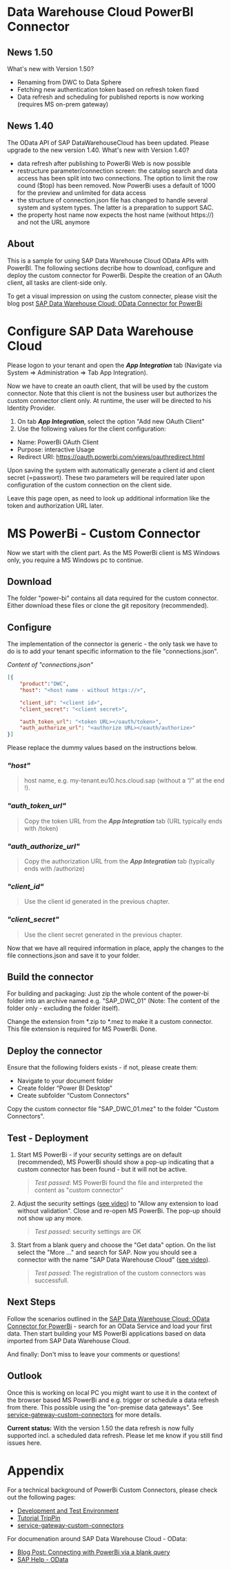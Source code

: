# Data Warehouse Cloud PowerBI Connector
<!---
SPDX-License-Identifier: Apache-2.0
SPDX-FileCopyrightText: 2022 SAP SE or an SAP affiliate company and sap-data-warehouse-cloud contributors
--->
## News 1.50
What's new with Version 1.50?
 - Renaming from DWC to Data Sphere
 - Fetching new authentication token based on refresh token fixed
 - Data refresh and scheduling for published reports is now working (requires MS on-prem gateway) 

## News 1.40
The OData API of SAP DataWarehouseCloud has been updated. Please upgrade to the new version 1.40.
What's new with Version 1.40?
 - data refresh after publishing to PowerBi Web is now possible
 - restructure parameter/connection screen: the catalog search and data access has been split into two connections.
   The option to limit the row cound ($top) has been removed. Now PowerBi uses a default of 1000 for the preview and unlimited for data access 
 - the structure of connection.json file has changed to handle several system and system types. The latter is a preparation to support SAC.
 - the property host name now expects the host name (without https://) and not the URL anymore

## About
This is a sample for using SAP Data Warehouse Cloud OData APIs with PowerBI. The following sections decribe how to download, configure and deploy the custom connector for PowerBi. Despite the creation of an OAuth client, all tasks are client-side only.

To get a visual impression on using the custom connecter, please visit the blog post [SAP Data Warehouse Cloud: OData Connector for PowerBi](https://blogs.sap.com/2022/10/14/sap-data-warehouse-cloud-odata-connector-for-powerbi/)

# Configure SAP Data Warehouse Cloud
Please logon to your tenant and open the _**App Integration**_ tab (Navigate via System => Administration => Tab App Integration).

Now we have to create an oauth client, that will be used by the custom connector. Note that this client is not the business user but authorizes the custom connector client only. At runtime, the user will be directed to his Identity Provider.

1. On tab _**App Integration**_, select the option "Add new OAuth Client"
2. Use the following values for the client configuration:
- Name: PowerBi OAuth Client
- Purpose: interactive Usage
- Redirect URI: https://oauth.powerbi.com/views/oauthredirect.html

Upon saving the system with automatically generate a client id and client secret (=passwort). These two parameters will be required later upon configuration of the custom connection on the client side.

Leave this page open, as need to look up additional information like the token and authorization URL later.
# MS PowerBi - Custom Connector
Now we start with the client part. As the MS PowerBi client is MS Windows only, you require a MS Windows pc to continue.
## Download
The folder "power-bi" contains all data required for the custom connector. Either download these files or clone the git repository (recommended).
## Configure
The implementation of the connector is generic - the only task we have to do is to add your tenant specific information to the file "connections.json".

_*Content of "connections.json"*_
```json
[{
    "product":"DWC",
    "host": "<host name - without https://>",

    "client_id": "<client id>",
    "client_secret": "<client secret>",

    "auth_token_url": "<token URL></oauth/token>",
    "auth_authorize_url": "<authorize URL></oauth/authorize>"
}]
```
Please replace the dummy values based on the instructions below.

### _"host"_
> host name, e.g. my-tenant.eu10.hcs.cloud.sap (without a “/” at the end !). 
### _"auth_token_url"_
> Copy the token URL from the _**App Integration**_ tab (URL typically ends with /token)
### _"auth_authorize_url"_
> Copy the authorization URL from the _**App Integration**_ tab (typically ends with /authorize)
### _"client_id"_
> Use the client id generated in the previous chapter.
### _"client_secret"_ 
> Use the client secret generated in the previous chapter.

Now that we have all required information in place, apply the changes to the file connections.json and save it to your folder.

## Build the connector
For building and packaging: Just zip the whole content of the power-bi folder into an archive named e.g. "SAP_DWC_01" (Note: The content of the folder only - excluding the folder itself). 

Change the extension from *.zip to *.mez to make it a custom connector. This file extension is required for MS PowerBi. Done.

## Deploy the connector
Ensure that the following folders exists - if not, please create them:

 - Navigate to your document folder
 - Create folder “Power BI Desktop”
 - Create subfolder “Custom Connectors"

 Copy the custom connector file "SAP_DWC_01.mez" to the folder "Custom Connectors".

## Test - Deployment
1. Start MS PowerBi - if your security settings are on default (recommended), MS PowerBi should show a pop-up indicating that a custom connector has been found - but it will not be active.

   > _Test passed_: MS PowerBi found the file and interpreted the content as "custom connector"

2. Adjust the security settings ([see video](https://sapvideoa35699dc5.hana.ondemand.com/?entry_id=1_75xzgxg4)) to "Allow any extension to load without validation". Close and re-open MS PowerBi. The pop-up should not show up any more. 

    >_Test passed_: security settings are OK

3. Start from a blank query and choose the "Get data" option. On the list select the "More ..." and search for SAP. Now you should see a connector with the name "SAP Data Warehouse Cloud" ([see video](https://sapvideoa35699dc5.hana.ondemand.com/?entry_id=1_ucqxh3pa)).

    >_Test passed_: The registration of the custom connectors was successfull.

## Next Steps
Follow the scenarios outlined in the [SAP Data Warehouse Cloud: OData Connector for PowerBi](https://blogs.sap.com/2022/10/14/sap-data-warehouse-cloud-odata-connector-for-powerbi/) - search for an OData Service and load your first data. Then start building your MS PowerBi applications based on data imported from SAP Data Warehouse Cloud. 

And finally: Don't miss to leave your comments or questions!

## Outlook
Once this is working on local PC you might want to use it in the context of the browser based MS PowerBi and e.g. trigger or schedule a data refresh from there. This possible using the "on-premise data gateways". See [service-gateway-custom-connectors](https://learn.microsoft.com/en-us/power-bi/connect-data/service-gateway-custom-connectors) for more details.

**Current status:** With the version 1.50 the data refresh is now fully supported incl. a scheduled data refresh. Please let me know if you still find issues here.

# Appendix
For a technical background of PowerBi Custom Connectors, please check out the following pages:
 - [Development and Test Environment](https://learn.microsoft.com/en-us/power-query/installingsdk)
 - [Tutorial TripPin](https://learn.microsoft.com/en-us/power-query/samplesdirectory#trippin)
 - [service-gateway-custom-connectors](https://learn.microsoft.com/en-us/power-bi/connect-data/service-gateway-custom-connectors)

 For documenation around SAP Data Warehouse Cloud - OData:
  - [Blog Post: Connecting with PowerBi via a blank query](https://blogs.sap.com/2022/09/23/connecting-sap-data-warehouse-cloud-odata-api-with-powerbi-via-a-blank-query-2/)
  - [SAP Help - OData](https://help.sap.com/docs/SAP_DATA_WAREHOUSE_CLOUD/c8a54ee704e94e15926551293243fd1d/7a453609c8694b029493e7d87e0de60a.html)
